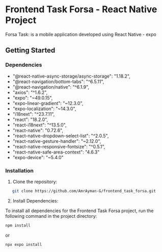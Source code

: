 # Frontend Task Forsa - React Native Project

Forsa Task: is a mobile application developed using React Native - expo



## Getting Started

### Dependencies

- "@react-native-async-storage/async-storage": "1.18.2",
- "@react-navigation/bottom-tabs": "^6.5.11",
- "@react-navigation/native": "^6.1.9",
- "axios": "^1.6.2",
- "expo": "~49.0.15",
- "expo-linear-gradient": "~12.3.0",
- "expo-localization": "~14.3.0",
- "i18next": "^23.7.11",
- "react": "18.2.0",
- "react-i18next": "^13.5.0",
- "react-native": "0.72.6",
- "react-native-dropdown-select-list": "^2.0.5",
- "react-native-gesture-handler": "~2.12.0",
- "react-native-responsive-fontsize": "^0.5.1",
- "react-native-safe-area-context": "4.6.3"
- "expo-device": "~5.4.0"

 
### Installation

 1. Clone the repository:
   
```bash
   git clone https://github.com/AmrAyman-G/frontend_task_forsa.git


```
 2. Install Dependencies:

To install all dependencies for the Frontend Task Forsa  project, run the following command in the project directory:

```bash
npm install


```
or

```bash
npx expo install


```
